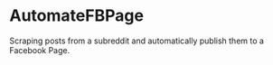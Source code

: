 # AutomateFBPage
Scraping posts from a subreddit and automatically publish them to a Facebook Page.
